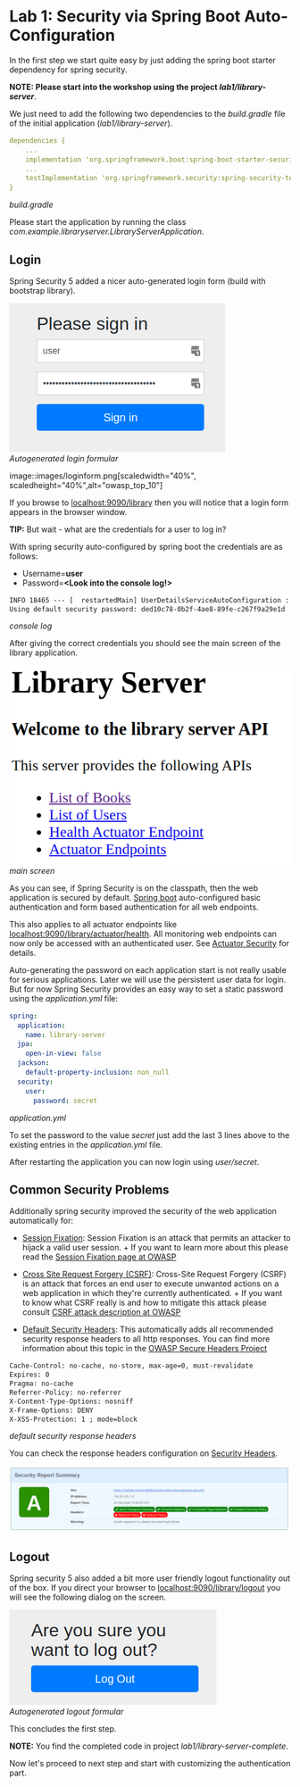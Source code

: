 # Lab 1: Security via Spring Boot Auto-Configuration

In the first step we start quite easy by just adding the spring boot starter dependency for spring security.

**NOTE: Please start into the workshop using the project _lab1/library-server_**. 

We just need to add the following two dependencies to the _build.gradle_ file of the initial application (_lab1/library-server_).

```yaml
dependencies {
    ...
	implementation 'org.springframework.boot:spring-boot-starter-security'
    ...
	testImplementation 'org.springframework.security:spring-security-test'
}
```
_build.gradle_

Please start the application by running the class _com.example.libraryserver.LibraryServerApplication_.

## Login

Spring Security 5 added a nicer auto-generated login form (build with bootstrap library).



![LoginForm](images/loginform.png)   
_Autogenerated login formular_

image::images/loginform.png[scaledwidth="40%", scaledheight="40%",alt="owasp_top_10"]

If you browse to [localhost:9090/library](http://localhost:9090/library) then you will notice
that a login form appears in the browser window.

**TIP:**  But wait - what are the credentials for a user to log in?

With spring security auto-configured by spring boot the credentials are as follows:

* Username=__user__
* Password=__<Look into the console log!>__

```shell
INFO 18465 --- [  restartedMain] UserDetailsServiceAutoConfiguration :
Using default security password: ded10c78-0b2f-4ae8-89fe-c267f9a29e1d
```
_console log_

After giving the correct credentials you should see the main screen of the library application.

![MainScreen](images/main_screen.png)  
_main screen_

As you can see, if Spring Security is on the classpath,
then the web application is secured by default.
[Spring boot](https://docs.spring.io/spring-boot/docs/current/reference/htmlsingle/#boot-features-security) auto-configured
basic authentication and form based authentication for all web endpoints.

This also applies to all actuator endpoints like [localhost:9090/library/actuator/health](http://localhost:9090/library/actuator/health).
All monitoring web endpoints can now only be accessed with an authenticated user.
See [Actuator Security](https://docs.spring.io/spring-boot/docs/current/reference/htmlsingle/#boot-features-security-actuator)
for details.

Auto-generating the password on each application start is not really usable for serious applications.
Later we will use the persistent user data for login.
But for now Spring Security provides an easy way to set a static password using the _application.yml_ file:

```yaml
spring:
  application:
    name: library-server
  jpa:
    open-in-view: false
  jackson:
    default-property-inclusion: non_null
  security:
    user:
      password: secret
``` 
_application.yml_

To set the password to the value _secret_ just add the last 3 lines above to
the existing entries in the _application.yml_ file.

After restarting the application you can now login using _user/secret_.

## Common Security Problems

Additionally spring security improved the security of the web application automatically for:

* [Session Fixation](https://docs.spring.io/spring-security/site/docs/current/reference/htmlsingle/#ns-session-fixation):
Session Fixation is an attack that permits an attacker to hijack a valid user session. +
If you want to learn more about this please read the [Session Fixation page at OWASP](https://owasp.org/www-project-cheat-sheets/cheatsheets/Session_Management_Cheat_Sheet)
* [Cross Site Request Forgery (CSRF)](https://docs.spring.io/spring-security/site/docs/current/reference/htmlsingle/#csrf):
Cross-Site Request Forgery (CSRF) is an attack that forces an end user to execute unwanted actions on a web application in which they're currently authenticated. +
If you want to know what CSRF really is and how to mitigate this attack please consult [CSRF attack description at OWASP](https://owasp.org/www-project-cheat-sheets/cheatsheets/Cross-Site_Request_Forgery_Prevention_Cheat_Sheet)

* [Default Security Headers](https://docs.spring.io/spring-security/site/docs/current/reference/htmlsingle/#default-security-headers):
This automatically adds all recommended security response headers to all http responses. You can find more information about this topic in the [OWASP Secure Headers Project](https://owasp.org/www-project-secure-headers/)

```http
Cache-Control: no-cache, no-store, max-age=0, must-revalidate
Expires: 0
Pragma: no-cache
Referrer-Policy: no-referrer
X-Content-Type-Options: nosniff
X-Frame-Options: DENY
X-XSS-Protection: 1 ; mode=block
```
_default security response headers_

You can check the response headers configuration on [Security Headers](https://securityheaders.com/).

![SecureHeaders](images/secure_headers.png)   

## Logout

Spring security 5 also added a bit more user friendly logout functionality out of the box.
If you direct your browser to [localhost:9090/library/logout](http://localhost:9090/library/logout) you will see the following
dialog on the screen.

![LogoutForm](images/logoutform.png)   
_Autogenerated logout formular_

This concludes the first step.

**NOTE:** You find the completed code in project _lab1/library-server-complete_.

Now let's proceed to next step and start with customizing the authentication part.



